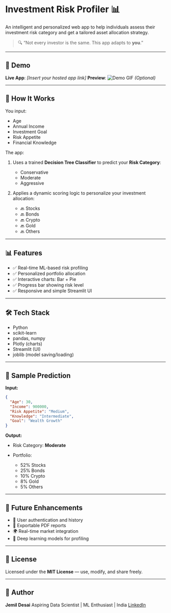 # Investment Risk Profiler 📊

An intelligent and personalized web app to help individuals assess their investment risk category and get a tailored asset allocation strategy.

> 🔍 “Not every investor is the same. This app adapts to **you**.”

---

## 🚀 Demo

**Live App**: *\[Insert your hosted app link]*
**Preview**: ![Demo GIF](preview.gif) *(Optional)*

---

## 🧠 How It Works

You input:

* Age
* Annual Income
* Investment Goal
* Risk Appetite
* Financial Knowledge

The app:

1. Uses a trained **Decision Tree Classifier** to predict your **Risk Category**:

   * Conservative
   * Moderate
   * Aggressive
2. Applies a dynamic scoring logic to personalize your investment allocation:

   * 🔙 Stocks
   * 🔙 Bonds
   * 🔙 Crypto
   * 🔙 Gold
   * 🔙 Others

---

## 📊 Features

* ✅ Real-time ML-based risk profiling
* ✅ Personalized portfolio allocation
* ✅ Interactive charts: Bar + Pie
* ✅ Progress bar showing risk level
* ✅ Responsive and simple Streamlit UI

---

## 🛠️ Tech Stack

* Python
* scikit-learn
* pandas, numpy
* Plotly (charts)
* Streamlit (UI)
* joblib (model saving/loading)

---


## 💪 Sample Prediction

**Input:**

```json
{
  "Age": 30,
  "Income": 900000,
  "Risk Appetite": "Medium",
  "Knowledge": "Intermediate",
  "Goal": "Wealth Growth"
}
```

**Output:**

* Risk Category: **Moderate**
* Portfolio:

  * 52% Stocks
  * 25% Bonds
  * 10% Crypto
  * 8% Gold
  * 5% Others

---

## 🧪 Future Enhancements

* 🔐 User authentication and history
* 📄 Exportable PDF reports
* 🌍 Real-time market integration
* 🧠 Deep learning models for profiling

---

## 📄 License

Licensed under the **MIT License** — use, modify, and share freely.

---

## 💼 Author

**Jemil Desai**
Aspiring Data Scientist | ML Enthusiast | India
[LinkedIn](https://www.linkedin.com/in/jemil-desai/)

